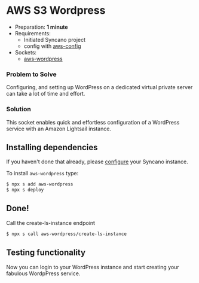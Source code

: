 # AWS S3 Wordpress

- Preparation: **1 minute**
- Requirements:
  - Initiated Syncano project
  - config with [aws-config](/solutions/aws-config)
- Sockets:
  - [aws-wordpress](https://syncano.io/#/sockets/aws-wordpress)

### Problem to Solve

Configuring, and setting up WordPress on a dedicated virtual private server can take a lot of time and effort.

### Solution

This socket enables quick and effortless configuration of a WordPress service with an Amazon Lightsail instance.


## Installing dependencies

If you haven't done that already, please [configure](/solutions/aws-config) your Syncano instance.

To install `aws-wordpress` type:
```sh
$ npx s add aws-wordpress
$ npx s deploy
```

## Done!

Call the create-ls-instance endpoint
```sh
$ npx s call aws-wordpress/create-ls-instance
```

## Testing functionality

Now you can login to your WordPress instance and start creating your fabulous WordpPress service.

